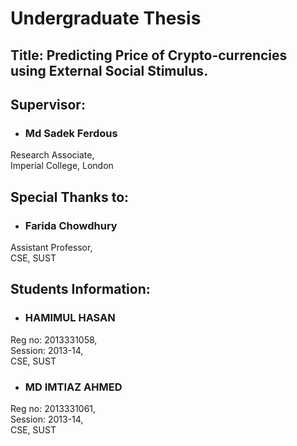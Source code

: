 # Undergraduate Thesis
## Title: Predicting Price of Crypto-currencies using External Social Stimulus.

## Supervisor:

- <h3>Md Sadek Ferdous</h3>
Research Associate,<br>
Imperial College, London


## Special Thanks to:

- <h3>Farida Chowdhury</h3>
Assistant Professor,<br>
CSE, SUST

## Students Information:

- <h3>HAMIMUL HASAN</h3>
Reg no: 2013331058,<br>
Session: 2013-14,<br>
CSE, SUST

- <h3>MD IMTIAZ AHMED</h3>
Reg no: 2013331061,<br>
Session: 2013-14,<br>
CSE, SUST
